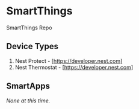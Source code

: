 # SmartThings
SmartThings Repo


## Device Types
1. Nest Protect - [https://developer.nest.com]
2. Nest Thermostat - [https://developer.nest.com]


## SmartApps
_None at this time._
